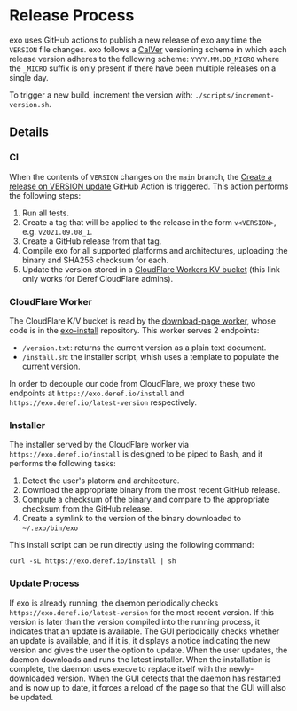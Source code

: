 # Release Process

exo uses GitHub actions to publish a new release of exo any time the `VERSION` file changes. exo follows a [CalVer](https://calver.org/) versioning scheme in which each release version adheres to the following scheme: `YYYY.MM.DD_MICRO` where the `_MICRO` suffix is only present if there have been multiple releases on a single day.

To trigger a new build, increment the version with: `./scripts/increment-version.sh`.

## Details

### CI

When the contents of `VERSION` changes on the `main` branch, the [Create a release on VERSION update](https://github.com/deref/exo/blob/main/.github/workflows/perform-release.yaml) GitHub Action is triggered. This action performs the following steps:

1. Run all tests.
2. Create a tag that will be applied to the release in the form `v<VERSION>`, e.g. `v2021.09.08_1`.
3. Create a GitHub release from that tag.
4. Compile exo for all supported platforms and architectures, uploading the binary and SHA256 checksum for each.
5. Update the version stored in a [CloudFlare Workers KV bucket](https://dash.cloudflare.com/b5d1a3835f0dd218f633c7d612935c6b/workers/kv/namespaces) (this link only works for Deref CloudFlare admins).

### CloudFlare Worker

The CloudFlare K/V bucket is read by the [download-page worker](https://dash.cloudflare.com/b5d1a3835f0dd218f633c7d612935c6b/workers/view/download-page), whose code is in the [exo-install](https://github.com/deref/exo-install) repository. This worker serves 2 endpoints:

- `/version.txt`: returns the current version as a plain text document.
- `/install.sh`: the installer script, whish uses a template to populate the current version.

In order to decouple our code from CloudFlare, we proxy these two endpoints at `https://exo.deref.io/install` and `https://exo.deref.io/latest-version` respectively.

### Installer

The installer served by the CloudFlare worker via `https://exo.deref.io/install` is designed to be piped to Bash, and it performs the following tasks:

1. Detect the user's platorm and architecture.
2. Download the appropriate binary from the most recent GitHub release.
3. Compute a checksum of the binary and compare to the appropriate checksum from the GitHub release.
4. Create a symlink to the version of the binary downloaded to `~/.exo/bin/exo`

This install script can be run directly using the following command:

```
curl -sL https://exo.deref.io/install | sh
```

### Update Process

If exo is already running, the daemon periodically checks `https://exo.deref.io/latest-version` for the most recent version. If this version is later than the version compiled into the running process, it indicates that an update is available. The GUI periodically checks whether an update is available, and if it is, it displays a notice indicating the new version and gives the user the option to update. When the user updates, the daemon downloads and runs the latest installer. When the installation is complete, the daemon uses `execve` to replace itself with the newly-downloaded version. When the GUI detects that the daemon has restarted and is now up to date, it forces a reload of the page so that the GUI will also be updated.
